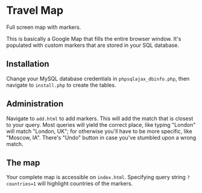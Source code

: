 # Travel Map
Full screen map with markers.

This is basically a Google Map that fills the entire browser window. It's populated with custom markers that are stored in your SQL database.

## Installation
Change your MySQL database credentials in `phpsqlajax_dbinfo.php`, then navigate to `install.php` to create the tables.

## Administration
Navigate to `add.html` to add markers. This will add the match that is closest to your query. Most queries will yield the correct place, like typing "London" will match "London, UK"; for otherwise you'll have to be more specific, like "Moscow, IA".
There's "Undo" button in case you've stumbled upon a wrong match.

## The map
Your complete map is accessible on `index.html`. Specifying query string `?countries=1` will highlight countries of the markers.
